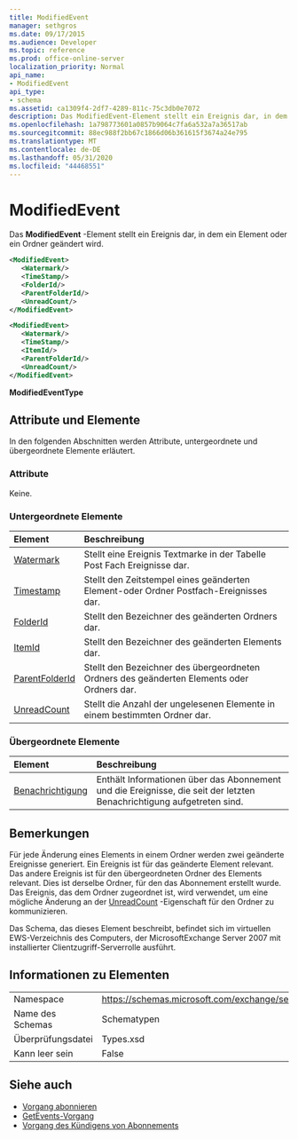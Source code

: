 ```yaml
---
title: ModifiedEvent
manager: sethgros
ms.date: 09/17/2015
ms.audience: Developer
ms.topic: reference
ms.prod: office-online-server
localization_priority: Normal
api_name:
- ModifiedEvent
api_type:
- schema
ms.assetid: ca1309f4-2df7-4289-811c-75c3db0e7072
description: Das ModifiedEvent-Element stellt ein Ereignis dar, in dem ein Element oder ein Ordner geändert wird.
ms.openlocfilehash: 1a798773601a0857b9064c7fa6a532a7a36517ab
ms.sourcegitcommit: 88ec988f2bb67c1866d06b361615f3674a24e795
ms.translationtype: MT
ms.contentlocale: de-DE
ms.lasthandoff: 05/31/2020
ms.locfileid: "44468551"
---
```

# <a name="modifiedevent"></a>ModifiedEvent

Das **ModifiedEvent** -Element stellt ein Ereignis dar, in dem ein Element oder ein Ordner geändert wird. 
  
```xml
<ModifiedEvent>
   <Watermark/>
   <TimeStamp/>
   <FolderId/>
   <ParentFolderId/>
   <UnreadCount/>
</ModifiedEvent>
```

```xml
<ModifiedEvent>
   <Watermark/>
   <TimeStamp/>
   <ItemId/> 
   <ParentFolderId/>
   <UnreadCount/>
</ModifiedEvent>
```

**ModifiedEventType**

## <a name="attributes-and-elements"></a>Attribute und Elemente

In den folgenden Abschnitten werden Attribute, untergeordnete und übergeordnete Elemente erläutert.
  
### <a name="attributes"></a>Attribute

Keine.
  
### <a name="child-elements"></a>Untergeordnete Elemente

|**Element**|**Beschreibung**|
|:-----|:-----|
|[Watermark](watermark.md) <br/> |Stellt eine Ereignis Textmarke in der Tabelle Post Fach Ereignisse dar.  <br/> |
|[Timestamp](timestamp.md) <br/> |Stellt den Zeitstempel eines geänderten Element-oder Ordner Postfach-Ereignisses dar.  <br/> |
|[FolderId](folderid.md) <br/> |Stellt den Bezeichner des geänderten Ordners dar.  <br/> |
|[ItemId](itemid.md) <br/> |Stellt den Bezeichner des geänderten Elements dar.  <br/> |
|[ParentFolderId](parentfolderid.md) <br/> |Stellt den Bezeichner des übergeordneten Ordners des geänderten Elements oder Ordners dar.  <br/> |
|[UnreadCount](unreadcount.md) <br/> |Stellt die Anzahl der ungelesenen Elemente in einem bestimmten Ordner dar.  <br/> |
   
### <a name="parent-elements"></a>Übergeordnete Elemente

|**Element**|**Beschreibung**|
|:-----|:-----|
|[Benachrichtigung](notification-ex15websvcsotherref.md) <br/> |Enthält Informationen über das Abonnement und die Ereignisse, die seit der letzten Benachrichtigung aufgetreten sind.  <br/> |
   
## <a name="remarks"></a>Bemerkungen

Für jede Änderung eines Elements in einem Ordner werden zwei geänderte Ereignisse generiert. Ein Ereignis ist für das geänderte Element relevant. Das andere Ereignis ist für den übergeordneten Ordner des Elements relevant. Dies ist derselbe Ordner, für den das Abonnement erstellt wurde. Das Ereignis, das dem Ordner zugeordnet ist, wird verwendet, um eine mögliche Änderung an der [UnreadCount](unreadcount.md) -Eigenschaft für den Ordner zu kommunizieren. 
  
Das Schema, das dieses Element beschreibt, befindet sich im virtuellen EWS-Verzeichnis des Computers, der MicrosoftExchange Server 2007 mit installierter Clientzugriff-Serverrolle ausführt.
  
## <a name="element-information"></a>Informationen zu Elementen

|||
|:-----|:-----|
|Namespace  <br/> |https://schemas.microsoft.com/exchange/services/2006/types  <br/> |
|Name des Schemas  <br/> |Schematypen  <br/> |
|Überprüfungsdatei  <br/> |Types.xsd  <br/> |
|Kann leer sein  <br/> |False  <br/> |
   
## <a name="see-also"></a>Siehe auch

- [Vorgang abonnieren](subscribe-operation.md)  
- [GetEvents-Vorgang](getevents-operation.md)  
- [Vorgang des Kündigens von Abonnements](unsubscribe-operation.md)

